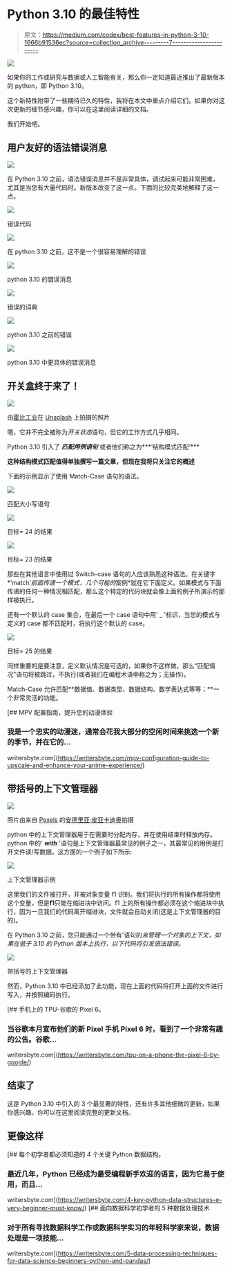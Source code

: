 # Python 3.10 的最佳特性

> 原文：<https://medium.com/codex/best-features-in-python-3-10-1666b91536ec?source=collection_archive---------7----------------------->

![](img/3eb7016f5ec562fc6093b3965356c37d.png)

如果你的工作或研究与数据或人工智能有关，那么你一定知道最近推出了最新版本的 python，即 Python 3.10。

这个新特性附带了一些期待已久的特性，我将在本文中重点介绍它们。如果你对这次更新的细节感兴趣，你可以在这里阅读详细的文档。

我们开始吧。

## 用户友好的语法错误消息

![](img/a0f5318cf99fdfdc916f9f43f32a3a01.png)

在 Python 3.10 之前，语法错误消息并不是非常具体，调试起来可能非常困难，尤其是当您有大量代码时。新版本改变了这一点。下面的比较完美地解释了这一点。

![](img/a2003f2fd223ac9af3dafca16836e729.png)

错误代码

![](img/78d09b3f5ac1c079e63774c88a293998.png)

在 python 3.10 之前，这不是一个很容易理解的错误

![](img/d4de1813d1a5e5de25cbf0494da07649.png)

python 3.10 的错误消息

![](img/d3048fb5a145c9f3fc1119d88788a069.png)

错误的词典

![](img/1773647240b45be961292e11139630e5.png)

python 3.10 之前的错误

![](img/b539ed9ae8863bf02fbbb0edbe581f47.png)

python 3.10 中更具体的错误消息

## 开关盒终于来了！

![](img/8fbf5c0ae71c878ead91c8798619d222.png)

由[霍比工业](https://unsplash.com/@hobiindustri?utm_source=unsplash&utm_medium=referral&utm_content=creditCopyText)在 [Unsplash](https://unsplash.com/s/photos/switch-button?utm_source=unsplash&utm_medium=referral&utm_content=creditCopyText) 上拍摄的照片

嗯，它并不完全被称为*开关状态*语句，但它的工作方式几乎相同。

Python 3.10 引入了 ***匹配用例语句*** 或者他们称之为***‘结构模式匹配’***

**这种结构模式匹配值得单独撰写一篇文章，但现在我将只关注它的概述**

下面的示例显示了使用 Match-Case 语句的语法。

![](img/dab2d57a5a6f67cea11c5d02beb87300.png)

匹配大小写语句

![](img/7006a1d97904fdb3ae8e9347342047fd.png)

目标= 24 的结果

![](img/d383b304b22ea0ed537dbd169623b44d.png)

目标= 23 的结果

那些在其他语言中使用过 Switch-case 语句的人应该熟悉这种语法。在关键字*‘match’*前面传递一个模式，几个可能的*案例*就在它下面定义。如果模式与下面传递的任何一种情况相匹配，那么这个特定的代码块就会像上面的例子所演示的那样被执行。

还有一个默认的 case 集合，在最后一个 case 语句中用' _ '标识，当您的模式与定义的 case 都不匹配时，将执行这个默认的 case。

![](img/0dd4584220f75d7f70cd6e0c146540cc.png)

目标= 25 的结果

同样重要的是要注意，定义默认情况是可选的，如果你不这样做，那么“匹配情况”语句将被跳过，不执行(或者我们在编程术语中称之为；无操作)。

Match-Case 允许匹配**数据值、数据类型、数据结构、数学表达式等等；**一个非常灵活的功能。

[](https://writersbyte.com/mpv-configuration-guide-to-upscale-and-enhance-your-anime-experience/) [## MPV 配置指南，提升您的动漫体验

### 我是一个忠实的动漫迷，通常会花我大部分的空闲时间来挑选一个新的季节，并在它的…

writersbyte.com](https://writersbyte.com/mpv-configuration-guide-to-upscale-and-enhance-your-anime-experience/) 

## 带括号的上下文管理器

![](img/90533c7b0b7646f5bed401e1181ab319.png)

照片由来自 [Pexels](https://www.pexels.com/photo/laughing-male-constructor-showing-thumb-up-at-working-desk-3760613/?utm_content=attributionCopyText&utm_medium=referral&utm_source=pexels) 的[安德里亚·皮亚卡迪奥](https://www.pexels.com/@olly?utm_content=attributionCopyText&utm_medium=referral&utm_source=pexels)拍摄

python 中的上下文管理器用于在需要时分配内存，并在使用结束时释放内存。python 中的' ***with*** '语句是上下文管理器最常见的例子之一，其最常见的用例是打开文件读/写数据。这方面的一个例子如下所示:

![](img/78a3ec6ebb8bf231ed834e33999bb004.png)

上下文管理器示例

这里我们的文件被打开，并被对象变量 f1 识别。我们将执行的所有操作都将使用这个变量，但是**f1**只能在缩进块中访问。f1 上的所有操作都必须在这个缩进块中执行，因为一旦我们的代码离开缩进块，文件就会自动关闭(这是上下文管理器的目的)。

在 Python 3.10 之前，您只能通过一个带有'语句的*来管理一个对象的上下文，如果在低于 3.10 的 Python 版本上执行，以下代码将引发语法错误。*

![](img/cb00907cbbc000eab2b5f323cb17c440.png)

带括号的上下文管理器

然而，Python 3.10 中已经添加了此功能，现在上面的代码将打开上面的文件进行写入，并按照编码执行。

[](https://writersbyte.com/tpu-on-a-phone-the-pixel-6-by-google/) [## 手机上的 TPU-谷歌的 Pixel 6。

### 当谷歌本月宣布他们的新 Pixel 手机 Pixel 6 时，看到了一个非常有趣的公告。谷歌…

writersbyte.com](https://writersbyte.com/tpu-on-a-phone-the-pixel-6-by-google/) 

## 结束了

这是 Python 3.10 中引入的 3 个最显著的特性，还有许多其他细微的更新，如果你感兴趣，你可以在这里阅读完整的更新文档。

## 更像这样

[](https://writersbyte.com/4-key-python-data-structures-e-very-beginner-must-know/) [## 每个初学者都必须知道的 4 个关键 Python 数据结构。

### 最近几年，Python 已经成为最受编程新手欢迎的语言，因为它易于使用，而且…

writersbyte.com](https://writersbyte.com/4-key-python-data-structures-e-very-beginner-must-know/) [](https://writersbyte.com/5-data-processing-techniques-for-data-science-beginners-python-and-pandas/) [## 面向数据科学初学者的 5 种数据处理技术

### 对于所有寻找数据科学工作或数据科学实习的年轻科学家来说，数据处理是一项技能…

writersbyte.com](https://writersbyte.com/5-data-processing-techniques-for-data-science-beginners-python-and-pandas/)